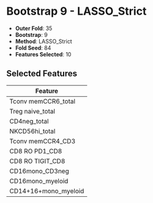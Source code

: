 # Bootstrap 9 - LASSO_Strict

- **Outer Fold**: 35
- **Bootstrap**: 9
- **Method**: LASSO_Strict
- **Fold Seed**: 84
- **Features Selected**: 10

## Selected Features

| Feature |
|---------|
| Tconv memCCR6_total |
| Treg naive_total |
| CD4neg_total |
| NKCD56hi_total |
| Tconv memCCR4_CD3 |
| CD8 RO PD1_CD8 |
| CD8 RO TIGIT_CD8 |
| CD16mono_CD3neg |
| CD16mono_myeloid |
| CD14+16+mono_myeloid |
